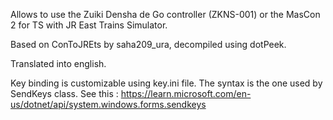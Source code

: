 Allows to use the Zuiki Densha de Go controller (ZKNS-001) or the MasCon 2 for TS with JR East Trains Simulator.

Based on ConToJREts by saha209_ura, decompiled using dotPeek.

Translated into english.

Key binding is customizable using key.ini file. The syntax is the one used by SendKeys class. See this : https://learn.microsoft.com/en-us/dotnet/api/system.windows.forms.sendkeys